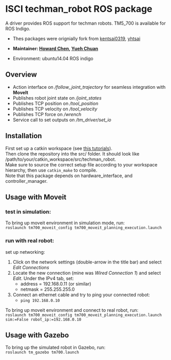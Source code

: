 # ISCI techman_robot ROS package
A driver provides ROS support for techman robots. TM5_700 is available for ROS Indigo.  

- Thes packages were orignially fork from [kentsai0319](https://github.com/kentsai0319), [yhtsai](https://github.com/yhtsai)

- **Maintainer: [Howard Chen](https://github.com/s880367), [Yueh Chuan](https://github.com/YuehChuan)**

- Environment: ubuntu14.04 ROS indigo 


## Overview

* Action interface on */follow\_joint\_trajectory* for seamless integration with __MoveIt__
* Publishes robot joint state on */joint\_states*
* Publishes TCP position on */tool\_position*
* Publishes TCP velocity on */tool\_velocity*
* Publishes TCP force on */wrench*
* Service call to set outputs on */tm\_driver/set\_io*


## Installation
First set up a catkin workspace (see [this tutorials](http://wiki.ros.org/catkin/Tutorials)).  
Then clone the repository into the src/ folder. It should look like  /path/to/your/catkin_workspace/src/techman_robot.  
Make sure to source the correct setup file according to your workspace hierarchy, then use ```catkin_make``` to compile.  
Note that this package depends on hardware_interface, and controller_manager.  


## Usage with Moveit

### test in simulation:

To bring up moveit environment in simulation mode, run:  
```roslaunch tm700_moveit_config tm700_moveit_planning_execution.launch```

### run with real robot:

set up networking:

1. Click on the network settings (double-arrow in the title bar) and select *Edit Connections*
2. Locate the new connection (mine was *Wired Connection 1*) and select *Edit*. Under the IPv4 tab, set:
    * address = 192.168.0.11 (or similar)
    * netmask = 255.255.255.0
3. Connect an ethernet cable and try to ping your connected robot:
    * ```ping 192.168.0.10```

To bring up moveit environment and connect to real robot, run:  
```roslaunch tm700_moveit_config tm700_moveit_planning_execution.launch sim:=False robot_ip:=192.168.0.10```


## Usage with Gazebo
To bring up the simulated robot in Gazebo, run:  
```roslaunch tm_gazebo tm700.launch```




